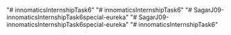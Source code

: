 "# innomaticsInternshipTask6" 
"# innomaticsInternshipTask6" 
"# SagarJ09-innomaticsInternshipTask6special-eureka" 
"# SagarJ09-innomaticsInternshipTask6special-eureka" 
"# innomaticsInternshipTask6" 
